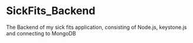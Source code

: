 # SickFits_Backend
The Backend of my sick fits application, consisting of Node.js, keystone.js and connecting to MongoDB
